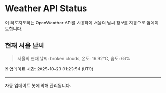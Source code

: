
# Weather API Status

이 리포지토리는 OpenWeather API를 사용하여 서울의 날씨 정보를 자동으로 업데이트합니다.

## 현재 서울 날씨
> 서울의 현재 날씨: broken clouds, 온도: 16.92°C, 습도: 66%

⏳ 업데이트 시간: 2025-10-23 01:23:54 (UTC)

---
자동 업데이트 봇에 의해 관리됩니다.
